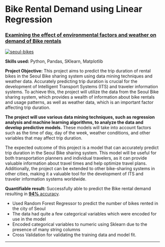 # Bike Rental Demand using Linear Regression

### [Examining the effect of environmental factors and weather on demand of Bike rentals](https://github.com/mkgreen/Bike-Rental-Demand/blob/main/Linear_Regression_Project_Seoul_Bike_Data.ipynb)

[![seoul-bikes](https://user-images.githubusercontent.com/105948938/210696437-cb69d9ae-3f14-4792-a80c-0c6f938cac36.jpeg)](https://github.com/mkgreen/Bike-Rental-Demand/blob/main/Linear_Regression_Project_Seoul_Bike_Data.ipynb)


**Skills used:** Python, Pandas, SKlearn, Matplotlib

**Project Objective:** This project aims to predict the trip duration of rental bikes in the Seoul Bike sharing system using data mining techniques and weather data. Accurately predicting trip duration is crucial for the development of Intelligent Transport Systems (ITS) and traveler information systems. To achieve this, the project will utilize the data from the Seoul Bike sharing system, which provides a wealth of information about bike rentals and usage patterns, as well as weather data, which is an important factor affecting trip duration.

**The project will use various data mining techniques, such as regression analysis and machine learning algorithms, to analyze the data and develop predictive models.** These models will take into account factors such as the time of day, day of the week, weather conditions, and other variables that may affect trip duration.

The expected outcome of this project is a model that can accurately predict trip duration in the Seoul Bike sharing system. This model will be useful for both transportation planners and individual travelers, as it can provide valuable information about travel times and help optimize travel plans. Additionally, the project can be extended to other bike-sharing systems in other cities, making it a valuable tool for the development of ITS and traveler information systems worldwide.

**Quantifiable result:** Successfully able to predict the Bike rental demand resulting in [**94%** accuracy](https://github.com/mkgreen/Bike-Rental-Demand/blob/main/Linear_Regression_Project_Seoul_Bike_Data.ipynb).

- Used Random Forest Regressor to predict the number of bikes rented in the city of Seoul
- The data had quite a few categorical variables which were encoded for use in the model
- Encoded categorical variables to numeric using Sklearn due to the presence of many string columns
- Cross Validation for validating the training data and model fit.

***
